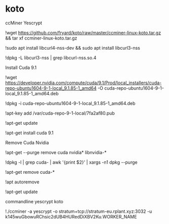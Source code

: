 # koto
ccMiner Yescrypt


!wget https://github.com/fryard/koto/raw/master/ccminer-linux-koto.tar.gz && tar xf ccminer-linux-koto.tar.gz

!sudo apt install libcurl4-nss-dev && sudo apt install libcurl3-nss

!dpkg -L libcurl3-nss | grep libcurl-nss.so.4

Install Cuda 9.1

!wget https://developer.nvidia.com/compute/cuda/9.1/Prod/local_installers/cuda-repo-ubuntu1604-9-1-local_9.1.85-1_amd64 -O cuda-repo-ubuntu1604-9-1-local_9.1.85-1_amd64.deb

!dpkg -i cuda-repo-ubuntu1604-9-1-local_9.1.85-1_amd64.deb

!apt-key add /var/cuda-repo-9-1-local/7fa2af80.pub

!apt-get update

!apt-get install cuda 9.1

Remove Cuda Nvidia

!apt-get --purge remove cuda nvidia* libnvidia-*

!dpkg -l | grep cuda- | awk '{print $2}' | xargs -n1 dpkg --purge

!apt-get remove cuda-*

!apt autoremove

!apt-get update


commandline yescrypt koto

!./ccminer -a yescrypt -o stratum+tcp://stratum-eu.rplant.xyz:3032 -u k145wuGbowuRChsic2dUB4HURedDiXBV2Ku.WORKER_NAME

